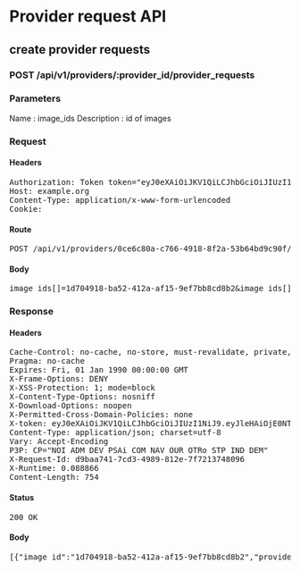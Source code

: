 # Provider request API

## create provider requests

### POST /api/v1/providers/:provider_id/provider_requests

### Parameters

Name : image_ids
Description : id of images

### Request

#### Headers

<pre>Authorization: Token token=&quot;eyJ0eXAiOiJKV1QiLCJhbGciOiJIUzI1NiJ9.eyJleHAiOjE0NTU1NTIxNzYsImFiaWxpdGllcyI6eyIwMDMyNDAwMDAwNGlqV1MiOnsiUHJvdmlkZXJzIjpbInRlc3QgcHJvdmlkZXIiXX19LCJ1c2VyX2lkIjoiODFhOTMzMDktY2UyNS00MTM0LWI0NGEtZGIxYjM1OTkwOWJlIn0.eaAbEmRhJeanm9iMNLD5dlmEHQVdcQHKeLGL88WMUBQ&quot;
Host: example.org
Content-Type: application/x-www-form-urlencoded
Cookie: </pre>

#### Route

<pre>POST /api/v1/providers/0ce6c80a-c766-4918-8f2a-53b64bd9c90f/provider_requests</pre>

#### Body

<pre>image_ids[]=1d704918-ba52-412a-af15-9ef7bb8cd8b2&image_ids[]=a070ab80-9c13-4810-8a95-7620668e75b3&image_ids[]=5f321baa-710f-482b-ab9a-024e9ffc5008</pre>

### Response

#### Headers

<pre>Cache-Control: no-cache, no-store, must-revalidate, private, max-age=0
Pragma: no-cache
Expires: Fri, 01 Jan 1990 00:00:00 GMT
X-Frame-Options: DENY
X-XSS-Protection: 1; mode=block
X-Content-Type-Options: nosniff
X-Download-Options: noopen
X-Permitted-Cross-Domain-Policies: none
X-token: eyJ0eXAiOiJKV1QiLCJhbGciOiJIUzI1NiJ9.eyJleHAiOjE0NTU1NTIxNzYsImFiaWxpdGllcyI6eyIwMDMyNDAwMDAwNGlqV1MiOnsiUHJvdmlkZXJzIjpbInRlc3QgcHJvdmlkZXIiXX19LCJ1c2VyX2lkIjoiODFhOTMzMDktY2UyNS00MTM0LWI0NGEtZGIxYjM1OTkwOWJlIn0.eaAbEmRhJeanm9iMNLD5dlmEHQVdcQHKeLGL88WMUBQ
Content-Type: application/json; charset=utf-8
Vary: Accept-Encoding
P3P: CP=&quot;NOI ADM DEV PSAi COM NAV OUR OTRo STP IND DEM&quot;
X-Request-Id: d9baa741-7cd3-4989-812e-7f7213748096
X-Runtime: 0.088866
Content-Length: 754</pre>

#### Status

<pre>200 OK</pre>

#### Body

<pre>[{"image_id":"1d704918-ba52-412a-af15-9ef7bb8cd8b2","provider_id":"0ce6c80a-c766-4918-8f2a-53b64bd9c90f","organization_id":"90db5c44-370e-44b0-b2bf-9a00010ec694","created_at":"2016-02-15T13:02:56.422+01:00","id":"99de584d-f86a-41e8-a8cb-105a9ade058c"},{"image_id":"a070ab80-9c13-4810-8a95-7620668e75b3","provider_id":"0ce6c80a-c766-4918-8f2a-53b64bd9c90f","organization_id":"90db5c44-370e-44b0-b2bf-9a00010ec694","created_at":"2016-02-15T13:02:56.431+01:00","id":"455665d1-44e1-4d03-8a65-19a1f14cd14e"},{"image_id":"5f321baa-710f-482b-ab9a-024e9ffc5008","provider_id":"0ce6c80a-c766-4918-8f2a-53b64bd9c90f","organization_id":"90db5c44-370e-44b0-b2bf-9a00010ec694","created_at":"2016-02-15T13:02:56.448+01:00","id":"bab5620d-4114-4654-8b5a-0db30fabab1a"}]</pre>
